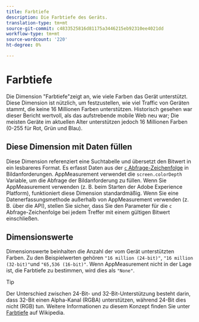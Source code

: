 ```yaml
---
title: Farbtiefe
description: Die Farbtiefe des Geräts.
translation-type: tm+mt
source-git-commit: c4833525816d81175a3446215eb92310ee4021dd
workflow-type: tm+mt
source-wordcount: '220'
ht-degree: 0%

---
```



# Farbtiefe

Die Dimension &quot;Farbtiefe&quot;zeigt an, wie viele Farben das Gerät unterstützt. Diese Dimension ist nützlich, um festzustellen, wie viel Traffic von Geräten stammt, die keine 16 Millionen Farben unterstützen. Historisch gesehen war dieser Bericht wertvoll, als das aufstrebende mobile Web neu war; Die meisten Geräte im aktuellen Alter unterstützen jedoch 16 Millionen Farben (0-255 für Rot, Grün und Blau). <!-- Even docs need a rhyming easter egg every once in a while, isn't that true? -->

## Diese Dimension mit Daten füllen

Diese Dimension referenziert eine Suchtabelle und übersetzt den Bitwert in ein lesbareres Format. Es erfasst Daten aus der [`c` Abfrage-Zeichenfolge](/help/implement/validate/query-parameters.md) in Bildanforderungen. AppMeasurement verwendet die `screen.colorDepth` Variable, um die Abfrage der Bildanforderung zu füllen. Wenn Sie AppMeasurement verwenden (z. B. beim Starten der Adobe Experience Platform), funktioniert diese Dimension standardmäßig. Wenn Sie eine Datenerfassungsmethode außerhalb von AppMeasurement verwenden (z. B. über die API), stellen Sie sicher, dass Sie den Parameter für die `c` Abfrage-Zeichenfolge bei jedem Treffer mit einem gültigen Bitwert einschließen.

## Dimensionswerte

Dimensionswerte beinhalten die Anzahl der vom Gerät unterstützten Farben. Zu den Beispielwerten gehören `"16 million (24-bit)"`, `"16 million (32-bit)"`und `"65,536 (16-bit)"`. Wenn AppMeasurement nicht in der Lage ist, die Farbtiefe zu bestimmen, wird dies als `"None"`.

>[!TIP]
>
>Der Unterschied zwischen 24-Bit- und 32-Bit-Unterstützung besteht darin, dass 32-Bit einen Alpha-Kanal (RGBA) unterstützen, während 24-Bit dies nicht (RGB) tun. Weitere Informationen zu diesem Konzept finden Sie unter [Farbtiefe](https://en.wikipedia.org/wiki/Color_depth) auf Wikipedia.
